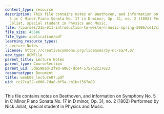 ```yaml
---
content_type: resource
description: This file contains notes on Beethoven, and information on Symphony No.
  5 in C Minor,Piano Sonata No. 17 in D minor, Op. 31, no. 2 (1802) Performed by Nick
  Joliat, special student in Physics and Music.
file: /courses/21m-011-introduction-to-western-music-spring-2006/ce17ca22e6007da80f5acb1be1567a89_week08_lecture07.pdf
file_size: 45586
file_type: application/pdf
learning_resource_types:
- Lecture Notes
license: https://creativecommons.org/licenses/by-nc-sa/4.0/
ocw_type: OCWFile
parent_title: Lecture Notes
parent_type: CourseSection
parent_uid: 5da598ad-2f9d-a06c-dce4-5757b2c37623
resourcetype: Document
title: week08_lecture07.pdf
uid: ce17ca22-e600-7da8-0f5a-cb1be1567a89
---
```

This file contains notes on Beethoven, and information on Symphony No. 5 in C Minor,Piano Sonata No. 17 in D minor, Op. 31, no. 2 (1802) Performed by Nick Joliat, special student in Physics and Music.